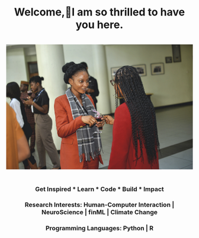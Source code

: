 <!DOCTYPE HTML>
<html>
<head>
  <meta charset="utf-8">
  <meta name="viewport" content="width=device-width, initial-scale=1.0"> 
  </head>
 
<body> 
  
  <h1 align="center"> Welcome,🤝I am so thrilled to have you here. </h1>
  
  
   <br>                 
  <div >
      <img src="victoria_okesipe_github.jpg">
  </div>
   <br/>
 
 <h3 align="center"> Get Inspired * Learn *  Code * Build * Impact </h3>
 <h3 align="center"> Research Interests: Human-Computer Interaction | NeuroScience | finML | Climate Change </h3>
 <h3 align="center"> Programming Languages: Python | R  </h3>
  
 
  
    
    
</body>
</html>
